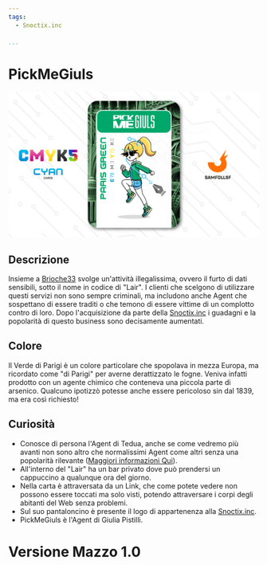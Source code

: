 ```yaml
---
tags:
  - Snoctix.inc

...
```


# PickMeGiuls

![pickmegiuls](../eg/C/pickme.jpg)

## Descrizione

Insieme a [Brioche33](../Magenta/santin.md) svolge un'attività illegalissima, ovvero il furto di dati sensibili, sotto il nome in codice di "Lair". I clienti che scelgono di utilizzare questi servizi non sono sempre criminali, ma includono anche Agent che sospettano di essere traditi o che temono di essere vittime di un complotto contro di loro. Dopo l'acquisizione da parte della [Snoctix.inc](../Magenta/solisnoctix.md) i guadagni e la popolarità di questo business sono decisamente aumentati.

## Colore

Il Verde di Parigi è un colore particolare che spopolava in mezza Europa, ma ricordato come "di Parigi" per averne derattizzato le fogne. Veniva infatti prodotto con un agente chimico che conteneva una piccola parte di arsenico. Qualcuno ipotizzò potesse anche essere pericoloso sin dal 1839, ma era così richiesto!

## Curiosità

- Conosce di persona l'Agent di Tedua, anche se come vedremo più avanti non sono altro che normalissimi Agent come altri senza una popolarità rilevante ([Maggiori informazioni Qui](../Giallo/geadamn.md)).
- All'interno del "Lair" ha un bar privato dove può prendersi un cappuccino a qualunque ora del giorno.
- Nella carta è attraversata da un Link, che come potete vedere non possono essere toccati ma solo visti, potendo attraversare i corpi degli abitanti del Web senza problemi.
- Sul suo pantaloncino è presente il logo di appartenenza alla [Snoctix.inc](../Magenta/solisnoctix.md).
- PickMeGiuls è l'Agent di Giulia Pistilli.

# Versione Mazzo 1.0